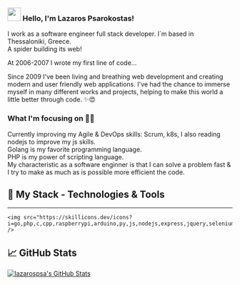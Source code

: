 ### <img src="https://media.giphy.com/media/hvRJCLFzcasrR4ia7z/giphy.gif" width="30px"> Hello, I'm Lazaros Psarokostas!

I work as a software engineer full stack developer. I´m based in Thessaloniki, Greece.<br />
A spider building its web!

At 2006-2007 I wrote my first line of code...

Since 2009 I've been living and breathing web development and creating modern and user friendly web applications. I've had the chance to immerse myself in many different works and projects, helping to make this world a little better through code. ✨😍

### What I'm focusing on 👨‍💻

Currently improving my Agile & DevOps skills: Scrum, k8s, I also reading nodejs to improve my js skills.<br />
Golang is my favorite programming language.<br />
PHP is my power of scripting language.<br />
My characteristic as a software enginner is that I can solve a problem fast & I try to make as much as is possible more efficient the code.

## 🔧 My Stack - Technologies & Tools

---

    <img src="https://skillicons.dev/icons?i=go,php,c,cpp,raspberrypi,arduino,py,js,nodejs,express,jquery,selenium,symfony,laravel,wordpress,fastapi,flask,django,electron,html,css,bootstrap,vue,react,mysql,postgres,sqlite,mongo,redis,firebase,docker,vscode,idea,bash,cmake,linux,git,github,gitlab,heroku,netlify,discord,bots,ps,ableton,stackoverflow,twitter,linkedin,instagram,md&theme=dark&perline=11" />


## &#x1f4c8; GitHub Stats

<a href="https://github.com/lazarospsa/lazarospsa">
<img align="center" src="https://github-readme-stats.vercel.app/api?username=lazarospsa&show_icons=true&line_height=27&count_private=true&title_color=ffffff&text_color=c9cacc&icon_color=2bbc8a&bg_color=1d1f21" alt="lazarospsa's GitHub Stats" />
</a>
